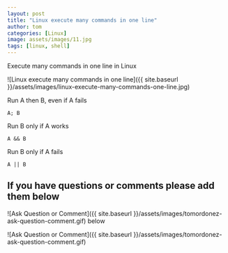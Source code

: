 ```yaml
---
layout: post
title: "Linux execute many commands in one line"
author: tom
categories: [Linux]
image: assets/images/11.jpg
tags: [linux, shell]
---
```


Execute many commands in one line in Linux

![Linux execute many commands in one line]({{ site.baseurl }}/assets/images/linux-execute-many-commands-one-line.jpg)

Run A then B, even if A fails

    A; B

Run B only if A works

    A && B

Run B only if A fails

    A || B

## If you have questions or comments please add them below

![Ask Question or Comment]({{ site.baseurl }}/assets/images/tomordonez-ask-question-comment.gif)
below

![Ask Question or Comment]({{ site.baseurl }}/assets/images/tomordonez-ask-question-comment.gif)
